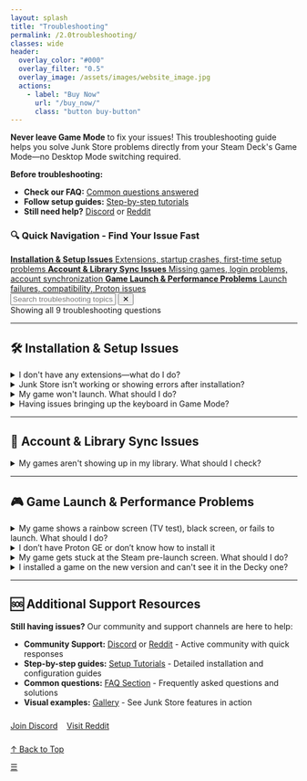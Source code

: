 ```yaml
---
layout: splash
title: "Troubleshooting"
permalink: /2.0troubleshooting/
classes: wide
header:
  overlay_color: "#000"
  overlay_filter: "0.5"
  overlay_image: /assets/images/website_image.jpg
  actions:
    - label: "Buy Now"
      url: "/buy_now/"
      class: "button buy-button"
---
```

<div class="spacer mt-4"></div>

**Never leave Game Mode** to fix your issues! This troubleshooting guide helps you solve Junk Store problems directly from your Steam Deck's Game Mode—no Desktop Mode switching required.

**Before troubleshooting:**
- **Check our FAQ:** [Common questions answered](/2.0faq/)
- **Follow setup guides:** [Step-by-step tutorials](/2.0tutorials/)
- **Still need help?** [Discord](https://discord.gg/6mRUhR6Teh) or [Reddit](https://www.reddit.com/r/JunkStore/)

<!-- Quick Navigation Menu -->
<div class="faq-quick-nav">
  <h3>🔍 Quick Navigation - Find Your Issue Fast</h3>
  <div class="nav-grid">
    <a href="#installation-setup" class="nav-card">
      <strong>Installation & Setup Issues</strong>
      <span>Extensions, startup crashes, first-time setup problems</span>
    </a>
    <a href="#account-library" class="nav-card">
      <strong>Account & Library Sync Issues</strong>
      <span>Missing games, login problems, account synchronization</span>
    </a>
    <a href="#launch-performance" class="nav-card">
      <strong>Game Launch & Performance Problems</strong>
      <span>Launch failures, compatibility, Proton issues</span>
    </a>
  </div>
</div>

<!-- Search Functionality -->
<div class="faq-search-container">
  <div class="search-box">
    <input type="text" id="faq-search" placeholder="Search troubleshooting topics..." aria-label="Search troubleshooting topics">
    <button class="clear-button" id="clear-search" title="Clear search">✕</button>
  </div>
  <div class="search-results-info" id="search-info">Showing all 9 troubleshooting questions</div>
</div>

---

<h2 id="installation-setup">🛠️ Installation & Setup Issues</h2>


<details class="troubleshooting-box">
  <summary>I don't have any extensions—what do I do?</summary>
  <p></p>
    If you don’t see any extensions, you’ll need to generate them. Currently, Junk Store supports extensions for <strong>Epic</strong>, <strong>GOG</strong>, and <strong>Amazon</strong>.
  <br>
  <br>
  <strong>To generate extensions:</strong>
  <ol>
    <li>Open Junk Store by pushing <strong>Select</strong> button above the D-pad.</li>
    <li>Make sure you're logged in to your Junk Store account.</li>
    <li>Scroll down to the <strong>Tools</strong> section.</li>
    <li>Open the sliders menu (☰) next to the search bar and select <strong>Download All Presets from Server</strong>.</li>
    <li>Then, go to each extension you want (Epic, GOG, Amazon) and press the <strong>Download</strong> button (📥) for each one.</li>
  </ol>
    Once downloaded, the extensions will appear as tabs in Junk Store.
  <br><br>
  <strong>📖 Need detailed installation steps?</strong> Check our [Installation Tutorial](/tutorials/install2.0/) for complete setup instructions.
</details>

<details class="troubleshooting-box">
  <summary>Junk Store isn’t working or showing errors after installation?</summary>
    <p></p>
    This might be caused by a couple of common issues:
    <ol>
      <li><strong>Outdated Decky version</strong><br>
        Outdated versions can cause compatibility errors, such as:<br><br>
        <strong>An error occurred while rendering this content</strong><br>
        <code>Error reference: shared SteamUI_9871360_fede34d936775239</code>
        <br><br>
        Try updating Decky and see if the issue is resolved.<br><br>
        If you're still having trouble, feel free to reach out on our 
        <a href="https://discord.gg/6mRUhR6Teh" target="_blank" rel="noopener">Discord server</a>.
      </li><br>
      <li><strong>You're using the Steam Beta branch</strong><br>
        Breakages can happen on Steam Beta due to ongoing codebase changes. We do our best to patch any issues quickly.<br><br>
        For the most stable experience, we recommend using the <strong>Stable</strong> version of Steam. The Beta branch often includes bugs or breaking changes.<br><br>
        If you do choose to stay on Steam <em>Beta</em>, we also recommend using the <em>Beta</em> version of Junk Store for better compatibility.
      </li>
    </ol>
</details>

<details class="troubleshooting-box">
  <summary>My game won't launch. What should I do?</summary>
  <p></p>
    Games may fail to launch for various reasons. Let's go through a step-by-step checklist to identify and fix the issue. After each step, try launching the game—this helps identify exactly what fixed the problem.
  <ul>
  <li><strong>Check offline mode settings</strong></li>
    Games or storefronts set to offline mode can sometimes prevent launching.
    <ul>
    <li>Check global settings: Go to the storefront tab (Epic/GOG/Amazon) &gt; <code>⚙️ Cog Icon</code> and make sure <strong>Offline Mode</strong> is toggled <strong>off</strong></li>
    <li>Check per-game settings: Go to <code>Junk Store &gt; [Your Game] &gt; Press Y &gt; ⚙️ Cog Icon &gt; Game Configs</code> and check if <strong>Offline Mode</strong> is enabled for that specific game</li>
    <li>If you change any settings, make sure to <strong>Press X to Save</strong></li>
    </ul>
    <br>
  <li><strong>Install any missing game dependencies</strong></li>
    <ul>
    <li>Missing or broken dependencies can cause launch issues.</li>
    <li>You may get prompted to install things like Microsoft C++ runtimes when first launching.</li>
    <li>Easily install any missing dependencies via our built-in dependency installer</li>
    </ul>
    <br>
  <li><strong>Verify and repair the game files</strong></li>
    Corrupted or incomplete installs can be fixed with these tools.
    <ul>
    To verify game files:<br>
    <code>Junk Store &gt; [Your Game] &gt; ☰ Sliders Menu &gt; Verify Game</code><br>
    To repair game files:<br>
    <code>Junk Store &gt; [Your Game] &gt; ☰ Sliders Menu &gt; Repair Game</code>
    </ul>
    <br>
  <li><strong>Change to a GE-Proton version</strong></li>
    Some games require a more compatible version of Proton.
    <ul>
    Go to:<br>
    <code>Junk Store &gt; [Your Game] &gt; Press Y &gt; ⚙️ Cog Icon &gt; Compatibility</code><br>
    Select a <strong>GE-Proton</strong> version<br>
    </ul>
    <br>
  <li><strong>Enable the EOS Overlay (Epic games only)</strong></li>
    Some Epic games require the Epic Online Services (EOS) overlay to launch properly.
    <ul>
      Go to:<br>
      <code>Junk Store &gt; [Your Game] &gt; ☰ Sliders Menu &gt; Enable EOS Overlay</code>
    </ul>
  </ul>
  
  <strong>Still not working? Check ProtonDB:</strong><br>
    If the game still won't launch, visit <a href="https://www.protondb.com" target="_blank" rel="noopener">ProtonDB.com</a> for community tips. You may find game-specific tweaks, compatibility reports, or Proton version recommendations that solve your issue.
</details>

<details class="troubleshooting-box">
  <summary>Having issues bringing up the keyboard in Game Mode?</summary>
  <p></p>
    If the <strong>Steam + X</strong> shortcut isn't bringing up the keyboard try the following:
  <ul>
    <li>Try to bring up the keyboard ⌨️ from the Quick Access Menu (<strong>⋯</strong>).</li>
    <li>Tap directly on a text field (like a password box) to prompt the keyboard.</li>
    <li>Try toggling to Desktop Mode and back to Game Mode to reset input services.</li>
    <li>Restart Steam or the device if the issue persists.</li>
  </ul>
    This is a known Steam bug that has been around for a while. These steps usually help work around it until Valve fixes it in a future update.
</details>

---

<h2 id="account-library">👤 Account & Library Sync Issues</h2>



<details class="troubleshooting-box">
  <summary>My games aren't showing up in my library. What should I check?</summary>
  <p></p>
    If your games aren't appearing in one of the store tabs, try the following checks to resolve it:
  <ul>
  <li><strong>Check "Show Installed" filter:</strong></li>
    <ul>
      <li>Check the bottom-right of the store tab (Epic/GOG/Amazon)</li>
      <li>If <strong>Show Installed</strong> is enabled, only games already installed will be visible</li>
      <li>Disable this to see your full game library</li>
    </ul>
  <li><strong>Check the search bar:</strong></li>
    <ul>
      <li>Make sure you haven't accidentally typed something into the search bar that's filtering your games</li>
      <li>Clear the text field to show all titles</li>
    </ul>
  <li><strong>Check your login account:</strong></li>
    <ul>
      <li>You might be logged into a different Epic/GOG/Amazon account</li>
      <li>Log out and back in with the correct account linked to your game library</li>
    </ul>
  <li><strong>Refresh the game list:</strong></li>
    <ul>
      <li>Go to the Epic/GOG/Amazon tab and select the sliders menu to manually refresh the game list</li>
      <li>This can help pull in any missing titles, especially after login or token changes</li>
    </ul>
  <li><strong>Reboot your Steam Deck:</strong></li>
    <ul>
      <li>Sometimes a restart is all it takes to reload everything properly</li>
    </ul>
  </ul>
</details>

---

<h2 id="launch-performance">🎮 Game Launch & Performance Problems</h2>


<details class="troubleshooting-box">
  <summary>My game shows a rainbow screen (TV test), black screen, or fails to launch. What should I do?</summary>
  <p></p>
    These issues are common with non-Steam games and are often related to Proton compatibility. Junk Store defaults to the system version of Proton, but this doesn't always work well for all games.
  <br>
  <br>
  <strong>Try using a GE-Proton version:</strong><br>
  GE-Proton tends to be more compatible with non-Steam games and often fixes these launch issues.
    <ul>
    <li>To change Proton version:</li>  
    <code>Junk Store &gt; [Your Game] &gt; Press Y &gt; ⚙️ Cog Icon &gt; Compatibility</code><br>
    <li>Select a <strong>GE-Proton</strong> version from the list</li>
    </ul>
  <strong>Where to get GE-Proton versions:</strong><br>
    <ul>
    <li><strong>Wine Cellar</strong> (Decky Plugin)</li>
    <li><strong>ProtonUp-QT</strong> from the Discover Store on your Steam Deck</li>
    </ul>
  <strong>Need more tweaks? Or still having issues?</strong><br>
   If you're still stuck, feel free to reach out on our [Discord](https://discord.gg/6mRUhR6Teh) or [Reddit](https://www.reddit.com/r/JunkStore/) community for help with your specific game.
   <br>
   <br>
   Check <a href="https://www.protondb.com" target="_blank" rel="noopener">ProtonDB.com</a> for community-recommended tweaks or launch options that may be needed to get your specific game working.
</details>


<details class="troubleshooting-box">
  <summary>I don’t have Proton GE or don’t know how to install it</summary>
  <p></p>
    To get Proton GE or other custom versions of Proton, you can use one of the following tools:
  <ul>
    <li><strong>ProtonUp-QT</strong> — A simple app that lets you download and manage Proton versions. You can find it in the <strong>Discover Store</strong> (in Desktop Mode).</li>
    <li><strong>Wine Cellar</strong> — A Decky plugin that works similarly to ProtonUp-QT. If you already have Decky installed for other plugins, you can install Wine Cellar directly from the <strong>Decky Plugin Store</strong>.</li>
  </ul>
    Once installed, use either tool to download the latest <strong>GE-Proton</strong> release. After that, you’ll be able to select it as a compatibility option in Junk Store.
    <br>
    <br>
    Please refer to our <a href="{{ '/plugin_tutorials/' | relative_url }}"> Plugin Tutorials</a> page to see how to change/check your Proton version if you are unsure how to do this.
</details>

<details class="troubleshooting-box">
  <summary>My game gets stuck at the Steam pre-launch screen. What should I do?</summary>
  <p></p>
    This issue might be caused by another plugin—such as <code>decky-cloud-save</code> or <code>syncthing</code>—locking Junk Store’s files.
  <br>
  <br>
    <strong>Make sure nothing is interfering with the following folder:</strong><br>
    <pre><code>~/.config/junkstore</code></pre>
    Junk Store relies on this data directory to function correctly, so if another tool is syncing or locking files in that path, it can prevent games from launching.
</details>



<details class="troubleshooting-box">
  <summary>I installed a game on the new version and can't see it in the Decky one?</summary>
  <p></p>
    The new version of Junk Store uses a different system, so games installed there won’t show up in the older Decky version — and can’t be moved over.
    <br>
    <br>
    If you’re switching back to the Decky version:
    <ul>
      <li>Back up any save files manually otherwise they will be deleted.</li>
      <li>Uninstall the game from the new version (to free up space).</li>
      <li>Reinstall the game from within the Decky version of Junk Store.</li>
      <li>Restore your game save manually.</li>
    </ul>
    Tip: Do this before your trial ends — otherwise, you may lose access and the games will still occupy storage.
</details>

---

<h2 id="additional-support">🆘 Additional Support Resources</h2>

**Still having issues?** Our community and support channels are here to help:

- **Community Support:** [Discord](https://discord.gg/6mRUhR6Teh) or [Reddit](https://www.reddit.com/r/JunkStore/) - Active community with quick responses
- **Step-by-step guides:** [Setup Tutorials](/2.0tutorials/) - Detailed installation and configuration guides  
- **Common questions:** [FAQ Section](/2.0faq/) - Frequently asked questions and solutions
- **Visual examples:** [Gallery](/gallery/) - See Junk Store features in action

<div class="text-center" style="margin: 24px 0;">
  <a href="https://discord.gg/6mRUhR6Teh" class="button secondary-button" style="margin-right: 12px;">Join Discord</a>
  <a href="https://www.reddit.com/r/JunkStore/" class="button secondary-button">Visit Reddit</a>
</div>

<!-- Final Navigation Options -->
<div class="section-end">
  <a href="#top" class="back-to-top">↑ Back to Top</a>
</div>

<!-- Mobile Floating Action Button -->
<a href="#installation-setup" class="faq-mobile-fab" id="mobile-fab" title="Jump to sections">☰</a>

<!-- Search and Navigation JavaScript -->
<script>
// Load fuzzy search component
const fuzzySearchScript = document.createElement('script');
fuzzySearchScript.src = '{{ "/assets/js/fuzzy-search.js" | relative_url }}';
document.head.appendChild(fuzzySearchScript);

// FAQ Search Functionality
(function() {
  const searchInput = document.getElementById('faq-search');
  const clearButton = document.getElementById('clear-search');
  const searchInfo = document.getElementById('search-info');
  const faqItems = document.querySelectorAll('details.troubleshooting-box');
  
  // Initialize fuzzy search when available
  let fuzzySearch = null;
  setTimeout(() => {
    if (window.FuzzySearch) {
      fuzzySearch = new window.FuzzySearch({
        maxSuggestions: 3,
        minSearchLength: 3
      });
    }
  }, 100);
  
  // Extract searchable text from troubleshooting questions
  const troubleshootingQuestions = Array.from(faqItems).map(item => {
    const summary = item.querySelector('summary');
    return summary ? summary.textContent.trim() : '';
  }).filter(text => text.length > 0);
  
  if (!searchInput) return;
  
  let searchTimeout;
  
  function performSearch() {
    const query = searchInput.value.toLowerCase().trim();
    let visibleCount = 0;
    
    if (query === '') {
      // Show all items
      faqItems.forEach(item => {
        item.style.display = 'block';
        // Remove any existing highlights
        const summary = item.querySelector('summary');
        const content = item.querySelector('p, div, ul, ol');
        if (summary) summary.innerHTML = summary.textContent;
        if (content) content.innerHTML = content.textContent;
      });
      visibleCount = faqItems.length;
      clearButton.style.display = 'none';
      searchInfo.textContent = `Showing all ${faqItems.length} troubleshooting topics`;
    } else {
      clearButton.style.display = 'block';
      
      faqItems.forEach(item => {
        const summary = item.querySelector('summary');
        const content = item.querySelector('p, div, ul, ol');
        const summaryText = summary ? summary.textContent.toLowerCase() : '';
        const contentText = content ? content.textContent.toLowerCase() : '';
        
        if (summaryText.includes(query) || contentText.includes(query)) {
          item.style.display = 'block';
          visibleCount++;
          
          // Highlight matches
          if (summary && summaryText.includes(query)) {
            const regex = new RegExp(`(${query.replace(/[.*+?^${}()|[\\]\\\\]/g, '\\\\$&')})`, 'gi');
            summary.innerHTML = summary.textContent.replace(regex, '<span class="search-highlight">$1</span>');
          }
        } else {
          item.style.display = 'none';
        }
      });
      
      // Show fuzzy suggestions if no results found and fuzzy search is available
      if (fuzzySearch && visibleCount === 0 && query.length >= 3) {
        fuzzySearch.hideSuggestions(); // Clear any existing suggestions
        const suggestions = fuzzySearch.findSuggestions(query, troubleshootingQuestions);
        if (suggestions.length > 0) {
          const container = document.querySelector('.faq-search-container');
          fuzzySearch.showSuggestions(query, suggestions, container, (suggestion) => {
            searchInput.value = suggestion;
            performSearch();
          });
        }
      } else if (fuzzySearch) {
        fuzzySearch.hideSuggestions();
      }
      
      if (visibleCount === 0) {
        searchInfo.innerHTML = `<div class="no-results"><p>No troubleshooting topics found for "${query}". Try different keywords or <a href="#" onclick="document.getElementById('faq-search').value=''; document.getElementById('faq-search').dispatchEvent(new Event('input'));">clear search</a>.</p></div>`;
      } else {
        searchInfo.textContent = `Showing ${visibleCount} of ${faqItems.length} troubleshooting topics`;
      }
    }
  }
  
  searchInput.addEventListener('input', function() {
    clearTimeout(searchTimeout);
    searchTimeout = setTimeout(performSearch, 150);
  });
  
  clearButton.addEventListener('click', function() {
    searchInput.value = '';
    if (fuzzySearch) {
      fuzzySearch.hideSuggestions();
    }
    performSearch();
    searchInput.focus();
  });
  
  // Mobile FAB functionality
  const mobileFab = document.getElementById('mobile-fab');
  if (mobileFab && window.innerWidth <= 768) {
    let isVisible = false;
    
    function toggleFab() {
      const scrollTop = window.pageYOffset || document.documentElement.scrollTop;
      const shouldShow = scrollTop > 300;
      
      if (shouldShow && !isVisible) {
        mobileFab.classList.add('visible');
        isVisible = true;
      } else if (!shouldShow && isVisible) {
        mobileFab.classList.remove('visible');
        isVisible = false;
      }
    }
    
    window.addEventListener('scroll', toggleFab);
    toggleFab(); // Initial check
  }
  
  // Smooth scrolling for navigation links
  document.querySelectorAll('a[href^="#"]').forEach(link => {
    link.addEventListener('click', function(e) {
      const target = document.querySelector(this.getAttribute('href'));
      if (target) {
        e.preventDefault();
        target.scrollIntoView({ behavior: 'smooth', block: 'start' });
      }
    });
  });
})();
</script>

